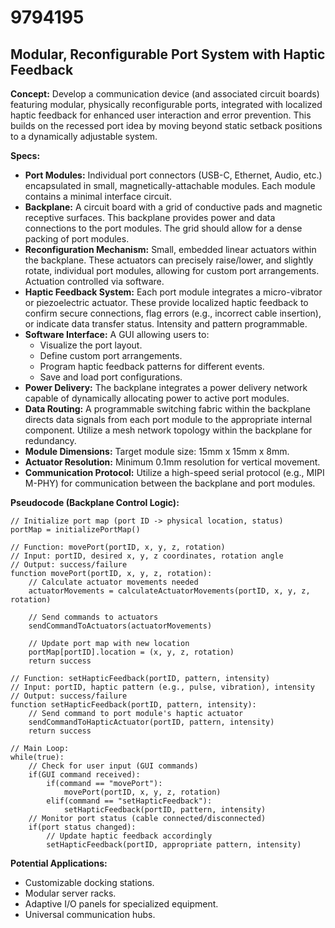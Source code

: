 # 9794195

## Modular, Reconfigurable Port System with Haptic Feedback

**Concept:** Develop a communication device (and associated circuit boards) featuring modular, physically reconfigurable ports, integrated with localized haptic feedback for enhanced user interaction and error prevention. This builds on the recessed port idea by moving beyond static setback positions to a dynamically adjustable system.

**Specs:**

*   **Port Modules:** Individual port connectors (USB-C, Ethernet, Audio, etc.) encapsulated in small, magnetically-attachable modules. Each module contains a minimal interface circuit.
*   **Backplane:** A circuit board with a grid of conductive pads and magnetic receptive surfaces. This backplane provides power and data connections to the port modules.  The grid should allow for a dense packing of port modules.
*   **Reconfiguration Mechanism:** Small, embedded linear actuators within the backplane. These actuators can precisely raise/lower, and slightly rotate, individual port modules, allowing for custom port arrangements. Actuation controlled via software.
*   **Haptic Feedback System:** Each port module integrates a micro-vibrator or piezoelectric actuator. These provide localized haptic feedback to confirm secure connections, flag errors (e.g., incorrect cable insertion), or indicate data transfer status. Intensity and pattern programmable.
*   **Software Interface:** A GUI allowing users to:
    *   Visualize the port layout.
    *   Define custom port arrangements.
    *   Program haptic feedback patterns for different events.
    *   Save and load port configurations.
*   **Power Delivery:** The backplane integrates a power delivery network capable of dynamically allocating power to active port modules.
*   **Data Routing:**  A programmable switching fabric within the backplane directs data signals from each port module to the appropriate internal component.  Utilize a mesh network topology within the backplane for redundancy.
*   **Module Dimensions:** Target module size: 15mm x 15mm x 8mm.
*   **Actuator Resolution:** Minimum 0.1mm resolution for vertical movement.
*   **Communication Protocol:** Utilize a high-speed serial protocol (e.g., MIPI M-PHY) for communication between the backplane and port modules.

**Pseudocode (Backplane Control Logic):**

```
// Initialize port map (port ID -> physical location, status)
portMap = initializePortMap()

// Function: movePort(portID, x, y, z, rotation)
// Input: portID, desired x, y, z coordinates, rotation angle
// Output: success/failure
function movePort(portID, x, y, z, rotation):
    // Calculate actuator movements needed
    actuatorMovements = calculateActuatorMovements(portID, x, y, z, rotation)

    // Send commands to actuators
    sendCommandToActuators(actuatorMovements)

    // Update port map with new location
    portMap[portID].location = (x, y, z, rotation)
    return success

// Function: setHapticFeedback(portID, pattern, intensity)
// Input: portID, haptic pattern (e.g., pulse, vibration), intensity
// Output: success/failure
function setHapticFeedback(portID, pattern, intensity):
    // Send command to port module's haptic actuator
    sendCommandToHapticActuator(portID, pattern, intensity)
    return success

// Main Loop:
while(true):
    // Check for user input (GUI commands)
    if(GUI command received):
        if(command == "movePort"):
            movePort(portID, x, y, z, rotation)
        elif(command == "setHapticFeedback"):
            setHapticFeedback(portID, pattern, intensity)
    // Monitor port status (cable connected/disconnected)
    if(port status changed):
        // Update haptic feedback accordingly
        setHapticFeedback(portID, appropriate pattern, intensity)
```

**Potential Applications:**

*   Customizable docking stations.
*   Modular server racks.
*   Adaptive I/O panels for specialized equipment.
*   Universal communication hubs.